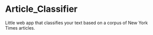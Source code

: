Article_Classifier
==================

Little web app that classifies your text based on a corpus of New York Times articles.

